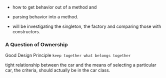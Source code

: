  
 * how to get behavior out of a method and
 * parsing behavior into a method. 
 
* will be investigating the singleton, the factory and comparing those with constructors.

### A Question of Ownership
Good Design Principle
``` keep together what belongs together ```

tight relationship between the car and the means of selecting a particular car, 
the criteria, should actually be in the car class.